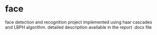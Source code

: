 # face
face detection and recognition project implemented using haar cascades and LBPH algorithm.
detailed description available in the report .docx file
